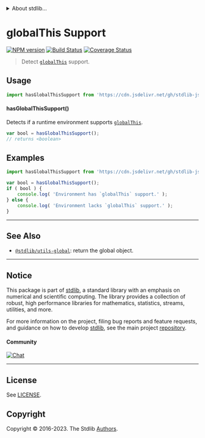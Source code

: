 <!--

@license Apache-2.0

Copyright (c) 2019 The Stdlib Authors.

Licensed under the Apache License, Version 2.0 (the "License");
you may not use this file except in compliance with the License.
You may obtain a copy of the License at

   http://www.apache.org/licenses/LICENSE-2.0

Unless required by applicable law or agreed to in writing, software
distributed under the License is distributed on an "AS IS" BASIS,
WITHOUT WARRANTIES OR CONDITIONS OF ANY KIND, either express or implied.
See the License for the specific language governing permissions and
limitations under the License.

-->


<details>
  <summary>
    About stdlib...
  </summary>
  <p>We believe in a future in which the web is a preferred environment for numerical computation. To help realize this future, we've built stdlib. stdlib is a standard library, with an emphasis on numerical and scientific computation, written in JavaScript (and C) for execution in browsers and in Node.js.</p>
  <p>The library is fully decomposable, being architected in such a way that you can swap out and mix and match APIs and functionality to cater to your exact preferences and use cases.</p>
  <p>When you use stdlib, you can be absolutely certain that you are using the most thorough, rigorous, well-written, studied, documented, tested, measured, and high-quality code out there.</p>
  <p>To join us in bringing numerical computing to the web, get started by checking us out on <a href="https://github.com/stdlib-js/stdlib">GitHub</a>, and please consider <a href="https://opencollective.com/stdlib">financially supporting stdlib</a>. We greatly appreciate your continued support!</p>
</details>

# globalThis Support

[![NPM version][npm-image]][npm-url] [![Build Status][test-image]][test-url] [![Coverage Status][coverage-image]][coverage-url] <!-- [![dependencies][dependencies-image]][dependencies-url] -->

> Detect [`globalThis`][mdn-global-this] support.



<section class="usage">

## Usage

```javascript
import hasGlobalThisSupport from 'https://cdn.jsdelivr.net/gh/stdlib-js/assert-has-globalthis-support@deno/mod.js';
```

#### hasGlobalThisSupport()

Detects if a runtime environment supports [`globalThis`][mdn-global-this].

```javascript
var bool = hasGlobalThisSupport();
// returns <boolean>
```

</section>

<!-- /.usage -->

<section class="examples">

## Examples

<!-- eslint no-undef: "error" -->

```javascript
import hasGlobalThisSupport from 'https://cdn.jsdelivr.net/gh/stdlib-js/assert-has-globalthis-support@deno/mod.js';

var bool = hasGlobalThisSupport();
if ( bool ) {
    console.log( 'Environment has `globalThis` support.' );
} else {
    console.log( 'Environment lacks `globalThis` support.' );
}
```

</section>

<!-- /.examples -->



<!-- Section for related `stdlib` packages. Do not manually edit this section, as it is automatically populated. -->

<section class="related">

* * *

## See Also

-   <span class="package-name">[`@stdlib/utils-global`][@stdlib/utils/global]</span><span class="delimiter">: </span><span class="description">return the global object.</span>

</section>

<!-- /.related -->

<!-- Section for all links. Make sure to keep an empty line after the `section` element and another before the `/section` close. -->


<section class="main-repo" >

* * *

## Notice

This package is part of [stdlib][stdlib], a standard library with an emphasis on numerical and scientific computing. The library provides a collection of robust, high performance libraries for mathematics, statistics, streams, utilities, and more.

For more information on the project, filing bug reports and feature requests, and guidance on how to develop [stdlib][stdlib], see the main project [repository][stdlib].

#### Community

[![Chat][chat-image]][chat-url]

---

## License

See [LICENSE][stdlib-license].


## Copyright

Copyright &copy; 2016-2023. The Stdlib [Authors][stdlib-authors].

</section>

<!-- /.stdlib -->

<!-- Section for all links. Make sure to keep an empty line after the `section` element and another before the `/section` close. -->

<section class="links">

[npm-image]: http://img.shields.io/npm/v/@stdlib/assert-has-globalthis-support.svg
[npm-url]: https://npmjs.org/package/@stdlib/assert-has-globalthis-support

[test-image]: https://github.com/stdlib-js/assert-has-globalthis-support/actions/workflows/test.yml/badge.svg?branch=v0.1.0
[test-url]: https://github.com/stdlib-js/assert-has-globalthis-support/actions/workflows/test.yml?query=branch:v0.1.0

[coverage-image]: https://img.shields.io/codecov/c/github/stdlib-js/assert-has-globalthis-support/main.svg
[coverage-url]: https://codecov.io/github/stdlib-js/assert-has-globalthis-support?branch=main

<!--

[dependencies-image]: https://img.shields.io/david/stdlib-js/assert-has-globalthis-support.svg
[dependencies-url]: https://david-dm.org/stdlib-js/assert-has-globalthis-support/main

-->

[chat-image]: https://img.shields.io/gitter/room/stdlib-js/stdlib.svg
[chat-url]: https://app.gitter.im/#/room/#stdlib-js_stdlib:gitter.im

[stdlib]: https://github.com/stdlib-js/stdlib

[stdlib-authors]: https://github.com/stdlib-js/stdlib/graphs/contributors

[cli-section]: https://github.com/stdlib-js/assert-has-globalthis-support#cli
[cli-url]: https://github.com/stdlib-js/assert-has-globalthis-support/tree/cli
[@stdlib/assert-has-globalthis-support]: https://github.com/stdlib-js/assert-has-globalthis-support/tree/main

[umd]: https://github.com/umdjs/umd
[es-module]: https://developer.mozilla.org/en-US/docs/Web/JavaScript/Guide/Modules

[deno-url]: https://github.com/stdlib-js/assert-has-globalthis-support/tree/deno
[umd-url]: https://github.com/stdlib-js/assert-has-globalthis-support/tree/umd
[esm-url]: https://github.com/stdlib-js/assert-has-globalthis-support/tree/esm
[branches-url]: https://github.com/stdlib-js/assert-has-globalthis-support/blob/main/branches.md

[stdlib-license]: https://raw.githubusercontent.com/stdlib-js/assert-has-globalthis-support/main/LICENSE

[mdn-global-this]: https://developer.mozilla.org/en-US/docs/Web/JavaScript/Reference/Global_Objects/globalThis

<!-- <related-links> -->

[@stdlib/utils/global]: https://github.com/stdlib-js/utils-global/tree/deno

<!-- </related-links> -->

</section>

<!-- /.links -->
